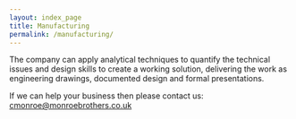 ```yaml
---
layout: index_page
title: Manufacturing
permalink: /manufacturing/
---
```


The company can apply analytical techniques to quantify the technical issues and design skills to create a working solution, delivering the work as engineering drawings, documented design and formal presentations.

If we can help your business then please contact us: [cmonroe@monroebrothers.co.uk](cmonroe@monroebrothers.co.uk)

